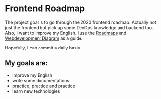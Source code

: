 # Frontend Roadmap

The project goal is to go through the 2020 frontend roadmap. Actually not just
the frontend but pick up some DevOps knowledge and backend too. Also, I want to
improve my English. I use the [Roadmaps](https://roadmap.sh/frontend) and
[Webdevelopment
Diagram](https://coggle.it/diagram/XfeRbWj7xy3dsEX8/t/web-development-in-2020)
as a guide.

Hopefully, I can commit a daily basis.

## My goals are:
- improve my English
- write some documentations
- practice, practice and practice
- learn new technologies
